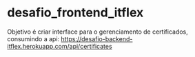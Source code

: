 # desafio_frontend_itflex
Objetivo é criar interface para o gerenciamento de certificados, consumindo a api: https://desafio-backend-itflex.herokuapp.com/api/certificates
